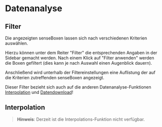 # Datenanalyse

## Filter
Die angezeigten senseBoxen lassen sich nach verschiedenen Kriterien auswählen.

Hierzu können unter dem Reiter "Filter" die entsprechenden Angaben in der Sidebar gemacht werden.
Nach einem Klick auf "Filter anwenden" werden die Boxen gefiltert (dies kann je nach Auswahl einen Augenblick dauern).

Anschließend wird unterhalb der Filtereinstellungen eine Auflistung der auf die Kriterien zutreffenden senseBoxen angezeigt.

Dieser Filter bezieht sich auch auf die anderen Datenanalyse-Funktionen [Interpolation](#interpolation) und [Datendownload](osem_download.md)!

## Interpolation

> **Hinweis**: Derzeit ist die Interpolations-Funktion nicht verfügbar.

